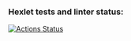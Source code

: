 ### Hexlet tests and linter status:
[![Actions Status](https://github.com/molych/php-project-lvl4/workflows/hexlet-check/badge.svg)](https://github.com/molych/php-project-lvl4/actions)